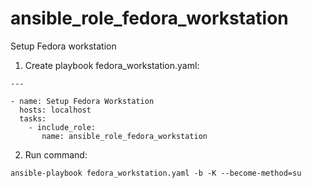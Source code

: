 # ansible_role_fedora_workstation
Setup Fedora workstation

1. Create playbook fedora_workstation.yaml:
```
---

- name: Setup Fedora Workstation
  hosts: localhost
  tasks:
    - include_role:
       name: ansible_role_fedora_workstation
```

2. Run command:
```
ansible-playbook fedora_workstation.yaml -b -K --become-method=su
```
